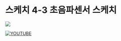 <!-- [![YOUTUBE](http://img.youtube.com/vi/YOUTUBE_VIDEO_ID_HERE/0.jpg)](http://www.youtube.com/watch?v=YOUTUBE_VIDEO_ID_HERE "Video Title") -->

# 스케치 4-3 초음파센서 스케치

![](https://img.shields.io/badge/-Youtube-red?style=for-the-badge&logo=youtube)

[![YOUTUBE](https://img.youtube.com/vi/KUyCmE0Du3o/0.jpg)](http://www.youtube.com/watch?v=KUyCmE0Du3o)
